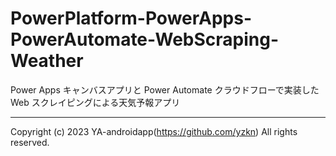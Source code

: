 # PowerPlatform-PowerApps-PowerAutomate-WebScraping-Weather

Power Apps キャンバスアプリと Power Automate クラウドフローで実装した Web スクレイピングによる天気予報アプリ

---

Copyright (c) 2023 YA-androidapp(https://github.com/yzkn) All rights reserved.
